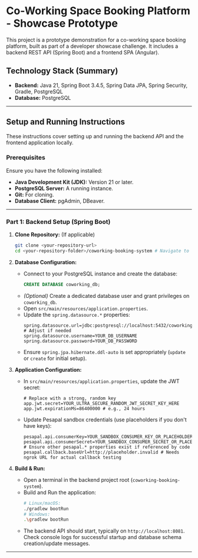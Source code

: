 # Co-Working Space Booking Platform - Showcase Prototype

This project is a prototype demonstration for a co-working space booking platform, built as part of a developer showcase challenge. It includes a backend REST API (Spring Boot) and a frontend SPA (Angular).

## Technology Stack (Summary)

*   **Backend:** Java 21, Spring Boot 3.4.5, Spring Data JPA, Spring Security, Gradle, PostgreSQL
*   **Database:** PostgreSQL

---

## Setup and Running Instructions

These instructions cover setting up and running the backend API and the frontend application locally.

### Prerequisites

Ensure you have the following installed:

*   **Java Development Kit (JDK):** Version 21 or later.
*   **PostgreSQL Server:** A running instance.
*   **Git:** For cloning.
*   **Database Client:** pgAdmin, DBeaver.

---

### Part 1: Backend Setup (Spring Boot)

1.  **Clone Repository:** (If applicable)
    ```bash
    git clone <your-repository-url>
    cd <your-repository-folder>/coworking-booking-system # Navigate to backend folder
    ```

2.  **Database Configuration:**
    *   Connect to your PostgreSQL instance and create the database:
        ```sql
        CREATE DATABASE coworking_db;
        ```
    *   *(Optional)* Create a dedicated database user and grant privileges on `coworking_db`.
    *   Open `src/main/resources/application.properties`.
    *   Update the `spring.datasource.*` properties:
        ```properties
        spring.datasource.url=jdbc:postgresql://localhost:5432/coworking_db # Adjust if needed
        spring.datasource.username=YOUR_DB_USERNAME
        spring.datasource.password=YOUR_DB_PASSWORD
        ```
    *   Ensure `spring.jpa.hibernate.ddl-auto` is set appropriately (`update` or `create` for initial setup).

3.  **Application Configuration:**
    *   In `src/main/resources/application.properties`, update the JWT secret:
        ```properties
        # Replace with a strong, random key
        app.jwt.secret=YOUR_ULTRA_SECURE_RANDOM_JWT_SECRET_KEY_HERE
        app.jwt.expirationMs=86400000 # e.g., 24 hours
        ```
    *   Update Pesapal sandbox credentials (use placeholders if you don't have keys):
        ```properties
        pesapal.api.consumerKey=YOUR_SANDBOX_CONSUMER_KEY_OR_PLACEHOLDER
        pesapal.api.consumerSecret=YOUR_SANDBOX_CONSUMER_SECRET_OR_PLACEHOLDER
        # Ensure other pesapal.* properties exist if referenced by code
        pesapal.callback.baseUrl=http://placeholder.invalid # Needs ngrok URL for actual callback testing
        ```

4.  **Build & Run:**
    *   Open a terminal in the backend project root (`coworking-booking-system`).
    *   Build and Run the application:
        ```bash
        # Linux/macOS:
        ./gradlew bootRun
        # Windows:
        .\gradlew bootRun
        ```
    *   The backend API should start, typically on `http://localhost:8081`. Check console logs for successful startup and database schema creation/update messages.

---